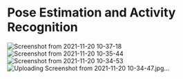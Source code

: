 # Pose Estimation and Activity Recognition

![Screenshot from 2021-11-20 10-37-18](https://github.com/spriyansh28/pose-estimation-and-activity-recognition/assets/80885325/333bc335-21e7-4640-805b-eb14acc06138)
![Screenshot from 2021-11-20 10-35-44](https://github.com/spriyansh28/pose-estimation-and-activity-recognition/assets/80885325/0be8d367-f333-4f5e-b2ee-575e35d4c374)
![Screenshot from 2021-11-20 10-34-53](https://github.com/spriyansh28/pose-estimation-and-activity-recognition/assets/80885325/1bc483b9-2e3c-4ef5-856f-88838da11fd6)
![Uploading Screenshot from 2021-11-20 10-34-47.jpg…]()

